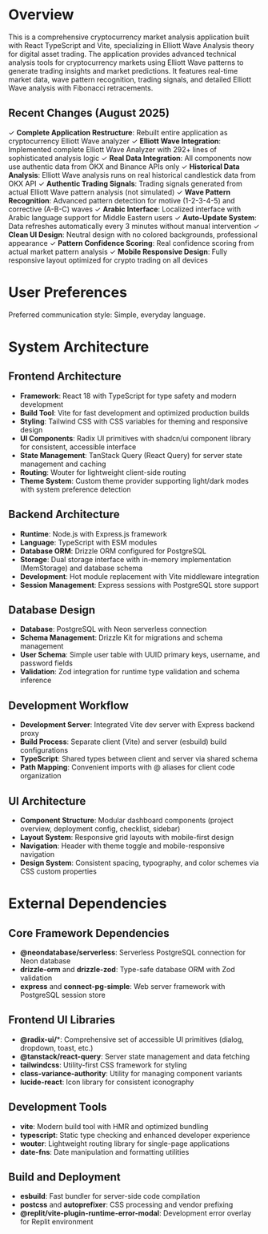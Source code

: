 # Overview

This is a comprehensive cryptocurrency market analysis application built with React TypeScript and Vite, specializing in Elliott Wave Analysis theory for digital asset trading. The application provides advanced technical analysis tools for cryptocurrency markets using Elliott Wave patterns to generate trading insights and market predictions. It features real-time market data, wave pattern recognition, trading signals, and detailed Elliott Wave analysis with Fibonacci retracements.

## Recent Changes (August 2025)

✓ **Complete Application Restructure**: Rebuilt entire application as cryptocurrency Elliott Wave analyzer
✓ **Elliott Wave Integration**: Implemented complete Elliott Wave Analyzer with 292+ lines of sophisticated analysis logic
✓ **Real Data Integration**: All components now use authentic data from OKX and Binance APIs only
✓ **Historical Data Analysis**: Elliott Wave analysis runs on real historical candlestick data from OKX API
✓ **Authentic Trading Signals**: Trading signals generated from actual Elliott Wave pattern analysis (not simulated)
✓ **Wave Pattern Recognition**: Advanced pattern detection for motive (1-2-3-4-5) and corrective (A-B-C) waves
✓ **Arabic Interface**: Localized interface with Arabic language support for Middle Eastern users
✓ **Auto-Update System**: Data refreshes automatically every 3 minutes without manual intervention
✓ **Clean UI Design**: Neutral design with no colored backgrounds, professional appearance
✓ **Pattern Confidence Scoring**: Real confidence scoring from actual market pattern analysis
✓ **Mobile Responsive Design**: Fully responsive layout optimized for crypto trading on all devices

# User Preferences

Preferred communication style: Simple, everyday language.

# System Architecture

## Frontend Architecture
- **Framework**: React 18 with TypeScript for type safety and modern development
- **Build Tool**: Vite for fast development and optimized production builds
- **Styling**: Tailwind CSS with CSS variables for theming and responsive design
- **UI Components**: Radix UI primitives with shadcn/ui component library for consistent, accessible interface
- **State Management**: TanStack Query (React Query) for server state management and caching
- **Routing**: Wouter for lightweight client-side routing
- **Theme System**: Custom theme provider supporting light/dark modes with system preference detection

## Backend Architecture
- **Runtime**: Node.js with Express.js framework
- **Language**: TypeScript with ESM modules
- **Database ORM**: Drizzle ORM configured for PostgreSQL
- **Storage**: Dual storage interface with in-memory implementation (MemStorage) and database schema
- **Development**: Hot module replacement with Vite middleware integration
- **Session Management**: Express sessions with PostgreSQL store support

## Database Design
- **Database**: PostgreSQL with Neon serverless connection
- **Schema Management**: Drizzle Kit for migrations and schema management
- **User Schema**: Simple user table with UUID primary keys, username, and password fields
- **Validation**: Zod integration for runtime type validation and schema inference

## Development Workflow
- **Development Server**: Integrated Vite dev server with Express backend proxy
- **Build Process**: Separate client (Vite) and server (esbuild) build configurations
- **TypeScript**: Shared types between client and server via shared schema
- **Path Mapping**: Convenient imports with @ aliases for client code organization

## UI Architecture
- **Component Structure**: Modular dashboard components (project overview, deployment config, checklist, sidebar)
- **Layout System**: Responsive grid layouts with mobile-first design
- **Navigation**: Header with theme toggle and mobile-responsive navigation
- **Design System**: Consistent spacing, typography, and color schemes via CSS custom properties

# External Dependencies

## Core Framework Dependencies
- **@neondatabase/serverless**: Serverless PostgreSQL connection for Neon database
- **drizzle-orm** and **drizzle-zod**: Type-safe database ORM with Zod validation
- **express** and **connect-pg-simple**: Web server framework with PostgreSQL session store

## Frontend UI Libraries
- **@radix-ui/***: Comprehensive set of accessible UI primitives (dialog, dropdown, toast, etc.)
- **@tanstack/react-query**: Server state management and data fetching
- **tailwindcss**: Utility-first CSS framework for styling
- **class-variance-authority**: Utility for managing component variants
- **lucide-react**: Icon library for consistent iconography

## Development Tools
- **vite**: Modern build tool with HMR and optimized bundling
- **typescript**: Static type checking and enhanced developer experience
- **wouter**: Lightweight routing library for single-page applications
- **date-fns**: Date manipulation and formatting utilities

## Build and Deployment
- **esbuild**: Fast bundler for server-side code compilation
- **postcss** and **autoprefixer**: CSS processing and vendor prefixing
- **@replit/vite-plugin-runtime-error-modal**: Development error overlay for Replit environment